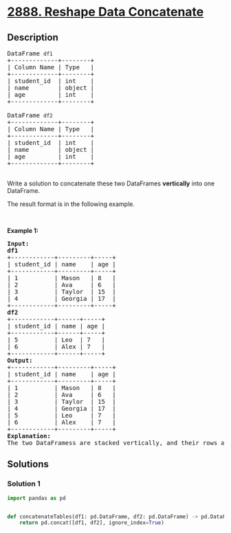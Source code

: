 # [2888. Reshape Data Concatenate](https://leetcode.com/problems/reshape-data-concatenate)


## Description

<pre>
DataFrame <code>df1</code>
+-------------+--------+
| Column Name | Type   |
+-------------+--------+
| student_id  | int    |
| name        | object |
| age         | int    |
+-------------+--------+

DataFrame <code>df2</code>
+-------------+--------+
| Column Name | Type   |
+-------------+--------+
| student_id  | int    |
| name        | object |
| age         | int    |
+-------------+--------+

</pre>

<p>Write a solution to concatenate these two DataFrames <strong>vertically</strong> into one DataFrame.</p>

<p>The result format is in the following example.</p>

<p>&nbsp;</p>
<p><strong class="example">Example 1:</strong></p>

<pre>
<strong>Input:
df1</strong>
+------------+---------+-----+
| student_id | name    | age |
+------------+---------+-----+
| 1          | Mason   | 8   |
| 2          | Ava     | 6   |
| 3          | Taylor  | 15  |
| 4          | Georgia | 17  |
+------------+---------+-----+
<strong>df2
</strong>+------------+------+-----+
| student_id | name | age |
+------------+------+-----+
| 5          | Leo  | 7   |
| 6          | Alex | 7   |
+------------+------+-----+
<strong>Output:</strong>
+------------+---------+-----+
| student_id | name    | age |
+------------+---------+-----+
| 1          | Mason   | 8   |
| 2          | Ava     | 6   |
| 3          | Taylor  | 15  |
| 4          | Georgia | 17  |
| 5          | Leo     | 7   |
| 6          | Alex    | 7   |
+------------+---------+-----+
<strong>Explanation:
</strong>The two DataFramess are stacked vertically, and their rows are combined.</pre>

## Solutions

### Solution 1

<!-- tabs:start -->

```python
import pandas as pd


def concatenateTables(df1: pd.DataFrame, df2: pd.DataFrame) -> pd.DataFrame:
    return pd.concat([df1, df2], ignore_index=True)
```

<!-- tabs:end -->

<!-- end -->
